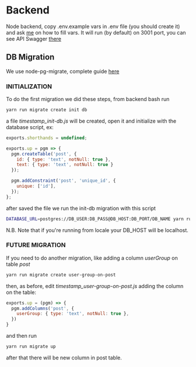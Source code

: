 # Backend

Node backend, copy .env.example vars in .env file (you should create it) and ask [me](https://github.com/DrBlink7) on how to fill vars.
It will run (by default) on 3001 port, you can see API Swagger [there](http://localhost:3001/swagger/)

## DB Migration
We use node-pg-migrate, complete guide [here](https://salsita.github.io/node-pg-migrate/#/)

### INITIALIZATION
To do the first migration we did these steps, from backend bash run
```bash
yarn run migrate create init db
```
a file *timestamp_init-db.js* will be created, open it and initialize with the database script, ex:
```js
exports.shorthands = undefined;

exports.up = pgm => {
  pgm.createTable('post', {
    id: { type: 'text', notNull: true },
    text: { type: 'text', notNull: true }
  });

  pgm.addConstraint('post', 'unique_id', {
    unique: ['id'],
  });
};
```
after saved the file we run the init-db migration with this script
```bash
DATABASE_URL=postgres://DB_USER:DB_PASS@DB_HOST:DB_PORT/DB_NAME yarn run migrate up
```
N.B. Note that if you're running from locale your DB_HOST will be localhost.

### FUTURE MIGRATION
If you need to do another migration, like adding a column *userGroup* on table *post*
```bash
yarn run migrate create user-group-on-post
```
then, as before, edit *timestamp_user-group-on-post.js* adding the column on the table:
```js
exports.up = (pgm) => {
  pgm.addColumns('post', {
    userGroup: { type: 'text', notNull: true },
  })
}
```
and then run 
```bash
yarn run migrate up 
```
after that there will be new column in post table.
